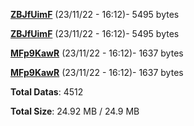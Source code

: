 [**ZBJfUimF**](/data/ZBJfUimF.txt) (23/11/22 - 16:12)- 5495 bytes

[**ZBJfUimF**](/data/ZBJfUimF.txt) (23/11/22 - 16:12)- 5495 bytes

[**MFp9KawR**](/data/MFp9KawR.txt) (23/11/22 - 16:12)- 1637 bytes

[**MFp9KawR**](/data/MFp9KawR.txt) (23/11/22 - 16:12)- 1637 bytes

**Total Datas**: 4512

**Total Size**: 24.92 MB / 24.9 MB